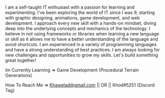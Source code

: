 I am a self-taught IT enthusiast with a passion for learning and experimenting. I've been exploring the world of IT since I was 9, starting with graphic designing, animations, game development, and web development. I approach every new skill with a hands-on mindset, diving deep into the underlying concepts and mechanics of the technology. I believe in not using frameworks or libraries when learning a new language or skill as it allows me to have a better understanding of the language and avoid shortcuts. I am experienced in a variety of programming languages and have a strong understanding of best practices. I am always looking for new challenges and opportunities to grow my skills. Let's build something great together!

Im Currently Learning => Game Development (Procedural Terrain Generations)

How To Reach Me => Khawelad@gmail.com || OR || Khod#5251 (Discord Tag)
